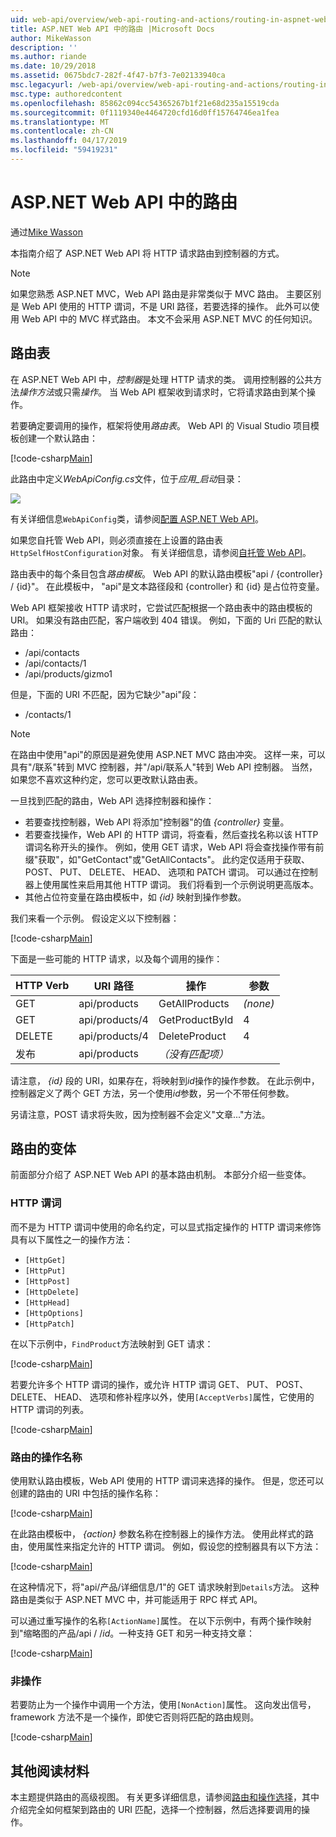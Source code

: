 ```yaml
---
uid: web-api/overview/web-api-routing-and-actions/routing-in-aspnet-web-api
title: ASP.NET Web API 中的路由 |Microsoft Docs
author: MikeWasson
description: ''
ms.author: riande
ms.date: 10/29/2018
ms.assetid: 0675bdc7-282f-4f47-b7f3-7e02133940ca
msc.legacyurl: /web-api/overview/web-api-routing-and-actions/routing-in-aspnet-web-api
msc.type: authoredcontent
ms.openlocfilehash: 85862c094cc54365267b1f21e68d235a15519cda
ms.sourcegitcommit: 0f1119340e4464720cfd16d0ff15764746ea1fea
ms.translationtype: MT
ms.contentlocale: zh-CN
ms.lasthandoff: 04/17/2019
ms.locfileid: "59419231"
---
```

# <a name="routing-in-aspnet-web-api"></a>ASP.NET Web API 中的路由

通过[Mike Wasson](https://github.com/MikeWasson)

本指南介绍了 ASP.NET Web API 将 HTTP 请求路由到控制器的方式。

> [!NOTE]
> 如果您熟悉 ASP.NET MVC，Web API 路由是非常类似于 MVC 路由。 主要区别是 Web API 使用的 HTTP 谓词，不是 URI 路径，若要选择的操作。 此外可以使用 Web API 中的 MVC 样式路由。 本文不会采用 ASP.NET MVC 的任何知识。

## <a name="routing-tables"></a>路由表

在 ASP.NET Web API 中，*控制器*是处理 HTTP 请求的类。 调用控制器的公共方法*操作方法*或只需*操作*。 当 Web API 框架收到请求时，它将请求路由到某个操作。

若要确定要调用的操作，框架将使用*路由表*。 Web API 的 Visual Studio 项目模板创建一个默认路由：

[!code-csharp[Main](routing-in-aspnet-web-api/samples/sample1.cs)]

此路由中定义*WebApiConfig.cs*文件，位于*应用\_启动*目录：

![](routing-in-aspnet-web-api/_static/image1.png)

有关详细信息`WebApiConfig`类，请参阅[配置 ASP.NET Web API](../advanced/configuring-aspnet-web-api.md)。

如果您自托管 Web API，则必须直接在上设置的路由表`HttpSelfHostConfiguration`对象。 有关详细信息，请参阅[自托管 Web API](../older-versions/self-host-a-web-api.md)。

路由表中的每个条目包含*路由模板*。 Web API 的默认路由模板&quot;api / {controller} / {id}&quot;。 在此模板中， &quot;api&quot;是文本路径段和 {controller} 和 {id} 是占位符变量。

Web API 框架接收 HTTP 请求时，它尝试匹配根据一个路由表中的路由模板的 URI。 如果没有路由匹配，客户端收到 404 错误。 例如，下面的 Uri 匹配的默认路由：

- /api/contacts
- /api/contacts/1
- /api/products/gizmo1

但是，下面的 URI 不匹配，因为它缺少&quot;api&quot;段：

- /contacts/1

> [!NOTE]
> 在路由中使用"api"的原因是避免使用 ASP.NET MVC 路由冲突。 这样一来，可以具有&quot;/联系&quot;转到 MVC 控制器，并&quot;/api/联系人&quot;转到 Web API 控制器。 当然，如果您不喜欢这种约定，您可以更改默认路由表。

一旦找到匹配的路由，Web API 选择控制器和操作：

- 若要查找控制器，Web API 将添加&quot;控制器&quot;的值 *{controller}* 变量。
- 若要查找操作，Web API 的 HTTP 谓词，将查看，然后查找名称以该 HTTP 谓词名称开头的操作。 例如，使用 GET 请求，Web API 将会查找操作带有前缀&quot;获取&quot;，如&quot;GetContact&quot;或&quot;GetAllContacts&quot;。 此约定仅适用于获取、 POST、 PUT、 DELETE、 HEAD、 选项和 PATCH 谓词。 可以通过在控制器上使用属性来启用其他 HTTP 谓词。 我们将看到一个示例说明更高版本。
- 其他占位符变量在路由模板中，如 *{id}* 映射到操作参数。

我们来看一个示例。 假设定义以下控制器：

[!code-csharp[Main](routing-in-aspnet-web-api/samples/sample2.cs)]

下面是一些可能的 HTTP 请求，以及每个调用的操作：

| HTTP Verb | URI 路径 | 操作 | 参数 |
| --- | --- | --- | --- |
| GET | api/products | GetAllProducts | *(none)* |
| GET | api/products/4 | GetProductById | 4 |
| DELETE | api/products/4 | DeleteProduct | 4 |
| 发布 | api/products | *（没有匹配项）* |  |

请注意， *{id}* 段的 URI，如果存在，将映射到*id*操作的操作参数。 在此示例中，控制器定义了两个 GET 方法，另一个使用*id*参数，另一个不带任何参数。

另请注意，POST 请求将失败，因为控制器不会定义&quot;文章...&quot;方法。

## <a name="routing-variations"></a>路由的变体

前面部分介绍了 ASP.NET Web API 的基本路由机制。 本部分介绍一些变体。

### <a name="http-verbs"></a>HTTP 谓词

而不是为 HTTP 谓词中使用的命名约定，可以显式指定操作的 HTTP 谓词来修饰具有以下属性之一的操作方法：

- `[HttpGet]`
- `[HttpPut]`
- `[HttpPost]`
- `[HttpDelete]`
- `[HttpHead]`
- `[HttpOptions]`
- `[HttpPatch]`

在以下示例中，`FindProduct`方法映射到 GET 请求：

[!code-csharp[Main](routing-in-aspnet-web-api/samples/sample3.cs)]

若要允许多个 HTTP 谓词的操作，或允许 HTTP 谓词 GET、 PUT、 POST、 DELETE、 HEAD、 选项和修补程序以外，使用`[AcceptVerbs]`属性，它使用的 HTTP 谓词的列表。

[!code-csharp[Main](routing-in-aspnet-web-api/samples/sample4.cs)]

<a id="routing_by_action_name"></a>
### <a name="routing-by-action-name"></a>路由的操作名称

使用默认路由模板，Web API 使用的 HTTP 谓词来选择的操作。 但是，您还可以创建的路由的 URI 中包括的操作名称：

[!code-csharp[Main](routing-in-aspnet-web-api/samples/sample5.cs)]

在此路由模板中， *{action}* 参数名称在控制器上的操作方法。 使用此样式的路由，使用属性来指定允许的 HTTP 谓词。 例如，假设您的控制器具有以下方法：

[!code-csharp[Main](routing-in-aspnet-web-api/samples/sample6.cs)]

在这种情况下，将"api/产品/详细信息/1"的 GET 请求映射到`Details`方法。 这种路由是类似于 ASP.NET MVC 中，并可能适用于 RPC 样式 API。

可以通过重写操作的名称`[ActionName]`属性。 在以下示例中，有两个操作映射到&quot;缩略图的产品/api / /*id*。一种支持 GET 和另一种支持文章：

[!code-csharp[Main](routing-in-aspnet-web-api/samples/sample7.cs)]

### <a name="non-actions"></a>非操作

若要防止为一个操作中调用一个方法，使用`[NonAction]`属性。 这向发出信号，framework 方法不是一个操作，即使它否则将匹配的路由规则。

[!code-csharp[Main](routing-in-aspnet-web-api/samples/sample8.cs)]

## <a name="further-reading"></a>其他阅读材料

本主题提供路由的高级视图。 有关更多详细信息，请参阅[路由和操作选择](routing-and-action-selection.md)，其中介绍完全如何框架到路由的 URI 匹配，选择一个控制器，然后选择要调用的操作。
